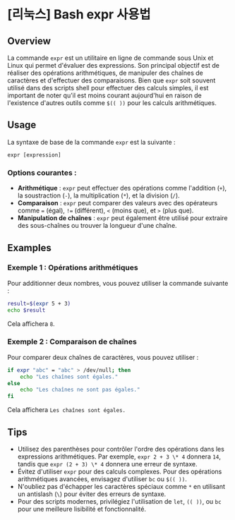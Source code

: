 # [리눅스] Bash expr 사용법

## Overview
La commande `expr` est un utilitaire en ligne de commande sous Unix et Linux qui permet d'évaluer des expressions. Son principal objectif est de réaliser des opérations arithmétiques, de manipuler des chaînes de caractères et d'effectuer des comparaisons. Bien que `expr` soit souvent utilisé dans des scripts shell pour effectuer des calculs simples, il est important de noter qu'il est moins courant aujourd'hui en raison de l'existence d'autres outils comme `$(( ))` pour les calculs arithmétiques.

## Usage
La syntaxe de base de la commande `expr` est la suivante :

```
expr [expression]
```

### Options courantes :
- **Arithmétique** : `expr` peut effectuer des opérations comme l'addition (`+`), la soustraction (`-`), la multiplication (`*`), et la division (`/`).
- **Comparaison** : `expr` peut comparer des valeurs avec des opérateurs comme `=` (égal), `!=` (différent), `<` (moins que), et `>` (plus que).
- **Manipulation de chaînes** : `expr` peut également être utilisé pour extraire des sous-chaînes ou trouver la longueur d'une chaîne.

## Examples
### Exemple 1 : Opérations arithmétiques
Pour additionner deux nombres, vous pouvez utiliser la commande suivante :

```bash
result=$(expr 5 + 3)
echo $result
```
Cela affichera `8`.

### Exemple 2 : Comparaison de chaînes
Pour comparer deux chaînes de caractères, vous pouvez utiliser :

```bash
if expr "abc" = "abc" > /dev/null; then
    echo "Les chaînes sont égales."
else
    echo "Les chaînes ne sont pas égales."
fi
```
Cela affichera `Les chaînes sont égales.`

## Tips
- Utilisez des parenthèses pour contrôler l'ordre des opérations dans les expressions arithmétiques. Par exemple, `expr 2 + 3 \* 4` donnera `14`, tandis que `expr (2 + 3) \* 4` donnera une erreur de syntaxe.
- Évitez d'utiliser `expr` pour des calculs complexes. Pour des opérations arithmétiques avancées, envisagez d'utiliser `bc` ou `$(( ))`.
- N'oubliez pas d'échapper les caractères spéciaux comme `*` en utilisant un antislash (`\`) pour éviter des erreurs de syntaxe.
- Pour des scripts modernes, privilégiez l'utilisation de `let`, `(( ))`, ou `bc` pour une meilleure lisibilité et fonctionnalité.